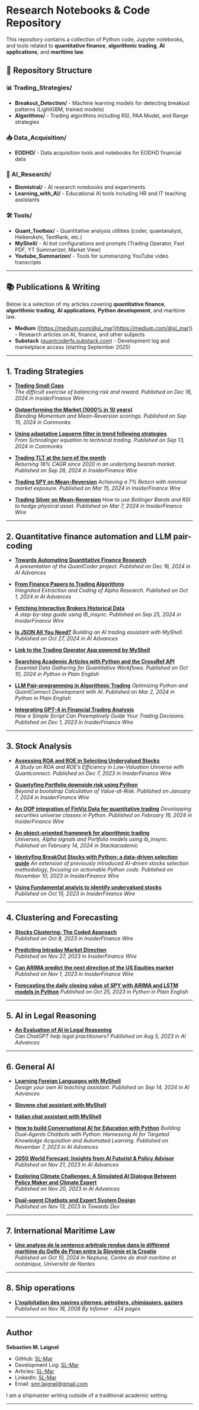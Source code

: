 # Research Notebooks & Code Repository

This repository contains a collection of Python code, Jupyter notebooks, and tools related to **quantitative finance**, **algorithmic trading**, **AI applications**, and **maritime law**.

## 📁 Repository Structure

### 📊 Trading_Strategies/
- **Breakout_Detection/** - Machine learning models for detecting breakout patterns (LightGBM, trained models)
- **Algorithms/** - Trading algorithms including RSI, PAA Model, and Range strategies

### 📥 Data_Acquisition/
- **EODHD/** - Data acquisition tools and notebooks for EODHD financial data

### 🤖 AI_Research/
- **Biomistral/** - AI research notebooks and experiments
- **Learning_with_AI/** - Educational AI tools including HR and IT teaching assistants

### 🛠️ Tools/
- **Quant_Toolbox/** - Quantitative analysis utilities (coder, quantanalyst, HeikenAshi, TextRank, etc.)
- **MyShell/** - AI bot configurations and prompts (Trading Operator, Fast PDF, YT Summarizer, Market View)
- **Youtube_Summarizer/** - Tools for summarizing YouTube video transcripts

---

## 📚 Publications & Writing

Below is a selection of my articles covering **quantitative finance**, **algorithmic trading**, **AI applications**, **Python development**, and maritime law.

- **Medium** ([https://medium.com/@sl_mar](https://medium.com/@sl_mar)) - Research articles on AI, finance, and other subjects
- **Substack** ([quantcoderfs.substack.com](https://quantcoderfs.substack.com/)) - Development log and marketplace access (starting September 2025)

---

## **1. Trading Strategies**

- [**Trading Small Caps**](https://medium.com/insiderfinance/trading-small-caps-6dc50edf10a8)  
  *The difficult exercise of balancing risk and reward. Published on Dec 16, 2024 in InsiderFinance Wire*

- [**Outperforming the Market (1000% in 10 years)**](https://medium.com/coinmonks/how-to-outperform-the-market-fe151b944c77)  
  *Blending Momentum and Mean-Reversion scorings. Published on Sep 15, 2024 in Coinmonks*

- [**Using adaptative Laguerre filter in trend following strategies**](https://medium.com/coinmonks/using-adaptative-laguerre-filter-in-trend-following-strategies-dd40caa78935?sk=894a8de7a1808a3be37a4ba379032a7a)  
  *From Schrodinger equation to technical trading. Published on Sep 13, 2024 in Coinmonks*

- [**Trading TLT at the turn of the month**](https://medium.com/insiderfinance/a-study-of-the-turn-of-month-effect-on-tlt-82e24468a5dd?sk=a1f1f1e00d11647e576d8e335cce10a2)  
  *Returning 18% CAGR since 2020 in an underlying bearish market. Published on Sep 26, 2024 in InsiderFinance Wire*

- [**Trading SPY on Mean-Reversion**](https://medium.com/insiderfinance/trading-spy-on-mean-reversion-30a6e805d8f3?sk=b195494c4f266764b310e720a7fc51b7) 
  *Achieving a 7% Return with minimal market exposure. Published on Mar 15, 2024 in InsiderFinance Wire*

- [**Trading Silver on Mean-Reversion**](https://medium.com/insiderfinance/an-empirical-investigation-into-silvers-mean-reverting-behavior-77f271c20307?sk=4b180a215545824950f3a4bf3252bceb)
  *How to use Bollinger Bands and RSI to hedge physical asset. Published on Mar 7, 2024 in InsiderFinance Wire*

---

## **2. Quantitative finance automation and LLM pair-coding**

- [**Towards Automating Quantitative Finance Research**](https://medium.com/ai-advances/towards-automating-quantitative-finance-research-c868a2a6477e)  
  *A presentation of the QuantCoder project. Published on Dec 16, 2024 in AI Advances*

- [**From Finance Papers to Trading Algorithms**](https://medium.com/ai-advances/from-finance-papers-to-trading-algorithms-an-automated-approach-ccd2180ee306)  
  *Integrated Extraction and Coding of Alpha Research. Published on Oct 1, 2024 in AI Advances*

- [**Fetching Interactive Brokers Historical Data**](https://medium.com/insiderfinance/fetching-interactive-brokers-historical-data-5c11d9d5d2f3)  
  *A step-by-step guide using IB_insync. Published on Sep 25, 2024 in InsiderFinance Wire*

- [**Is JSON All You Need?**](https://medium.com/ai-advances/is-json-all-you-need-8164882fd9ce) 
  *Building an AI trading assistant with MyShell. Published on Oct 27, 2024 in AI Advances*
  
- [**Link to the Trading Operator App powered by MyShell**](https://tinyurl.com/TradingOperator)

- [**Searching Academic Articles with Python and the CrossRef API**](https://medium.com/python-in-plain-english/searching-academic-articles-with-python-and-the-crossref-api-8dade94ed41b)  
  *Essential Data Gathering for Quantitative Workflows. Published on Oct 10, 2024 in Python in Plain English*

- [**LLM Pair-programming in Algorithmic Trading**](https://medium.com/python-in-plain-english/llm-pair-programming-in-algorithmic-trading-c56d6e709087) 
  *Optimizing Python and QuantConnect Development with AI. Published on Mar 2, 2024 in Python in Plain English*
  
- [**Integrating GPT-4 in Financial Trading Analysis**](https://medium.com/insiderfinance/integrating-gpt-4-in-financial-trading-analysis-a-python-example-a0ea0c9a4fb4)  
  *How a Simple Script Can Preemptively Guide Your Trading Decisions. Published on Dec 1, 2023 in InsiderFinance Wire*

---

## **3. Stock Analysis**

- [**Assessing ROA and ROE in Selecting Undervalued Stocks**](https://medium.com/insiderfinance/assessing-roa-and-roe-in-selecting-undervalued-stocks-cee518ccd25d)  
  *A Study on ROA and ROE’s Efficiency in Low-Valuation Universe with Quantconnect. Published on Dec 7, 2023 in InsiderFinance Wire*

- [**Quantyfing Portfolio downside risk using Python**](https://medium.com/insiderfinance/quantifying-portfolio-downside-risk-using-python-71a5d1d4435e)  
  *Beyond a bootstrap Calculation of Value-at-Risk. Published on January 7, 2024 in InsiderFinance Wire*

- [**An OOP integration of FinViz Data for quantitative trading**](https://medium.com/insiderfinance/an-oop-integration-of-finviz-data-for-quantitative-trading-0297d2a1fa5f?sk=8044d122c3723eff8045cba7bda480dd)
  *Developping securities universe classes in Python. Published on February 16, 2024 in InsiderFinance Wire*

- [**An object-oriented framework for algorithmic trading**](https://medium.com/stackademic/building-an-object-oriented-trading-bot-framework-c8756ba9d271?sk=5cfcdb2519596b0d0a6e1497c0717fde)  
  *Universes, Alpha signals and Portfolio models using ib_insync. Published on February 14, 2024 in Stackacademic*

- [**Identyfing BreakOut Stocks with Python: a data-driven selection guide**](https://medium.com/insiderfinance/identifying-breakout-stocks-with-python-a-data-driven-selection-guide-d8a3d1ba172e) 
  *An extension of previously introduced AI-driven stocks selection methodology, focusing on actionable Python code. Published on November 10, 2023 in InsiderFinance Wire*

- [**Using Fundamental analyis to identify undervalued stocks**](https://medium.com/insiderfinance/using-fundamental-analysis-to-identify-undervalued-stocks-86c360b6065f)  
  *Published on Oct 15, 2023 in InsiderFinance Wire*

---

## **4. Clustering and Forecasting**

- [**Stocks Clustering: The Coded Approach**](https://medium.com/insiderfinance/back-to-stocks-clustering-the-coded-approach-353e2f1cb943)  
  *Published on Oct 8, 2023 in InsiderFinance Wire*

- [**Predicting Intraday Market Direction**](https://medium.com/insiderfinance/predicting-intraday-market-direction-20c93ecc7fbc)  
  *Published on Nov 27, 2023 in InsiderFinance Wire*

- [**Can ARIMA predict the next direction of the US Equities market**](https://medium.com/insiderfinance/can-arima-predict-the-next-direction-of-the-us-equities-market-c1d1af7cbfe1) 
  *Published on Nov 1, 2023 in InsiderFinance Wire*
  
- [**Forecasting the daily closing value of SPY with ARIMA and LSTM models in Python**](https://medium.com/python-in-plain-english/forecasting-the-daily-closing-value-of-spy-with-python-0e8b21842568) 
  *Published on Oct 25, 2023 in Python in Plain English*

---

## **5. AI in Legal Reasoning**

- [**An Evaluation of AI in Legal Reasoning**](https://medium.com/ai-advances/an-evaluation-of-ai-in-legal-reasoning-836def52d4a)  
  *Can ChatGPT help legal practitioners? Published on Aug 5, 2023 in AI Advances*
  
---

## **6. General AI**

- [**Learning Foreign Languages with MyShell**](https://medium.com/ai-advances/learning-foreign-languages-with-myshell-80093af71b14)  
  *Design your own AI teaching assistant. Published on Sep 14, 2024 in AI Advances*

- [**Slovene chat assistant with MyShell**](https://tinyurl.com/KatjaSI)  

- [**Italian chat assistant with MyShell**](https://tinyurl.com/LuciaIT)
    
- [**How to build Conversational AI for Education with Python**](https://medium.com/ai-advances/how-to-build-conversational-ai-for-education-with-python-9cd392d582fd) 
  *Building Dual-Agents Chatbots with Python: Harnessing AI for Targeted Knowledge Acquisition and Automated Learning. Published on November 7, 2023 in AI Advances*

- [**2050 World Forecast: Insights from AI Futurist & Policy Advisor**](https://medium.com/@sl_mar/2050-world-forecast-insights-from-ai-futurist-policy-advisor-da1f6286e8ca)  
  *Published on Nov 21, 2023 in AI Advances*
  
- [**Exploring Climate Challenges: A Simulated AI Dialogue Between Policy Maker and Climate Expert**](https://medium.com/ai-advances/exploring-climate-challenges-a-simulated-ai-dialogue-between-policy-maker-and-climate-expert-2cbdb78ec833)  
  *Published on Nov 20, 2023 in AI Advances*

- [**Dual-agent Chatbots and Expert System Design**](https://medium.com/towardsdev/dual-agent-chatbots-and-expert-systems-design-25e2cba434e9?sk=c947ad4fb868d599988c8070a94ffb8e)  
  *Published on Nov 13, 2023 in Towards Dev*

---

## **7. International Maritime Law**
- [**Une analyse de la sentence arbitrale rendue dans le
différend maritime du Golfe de Piran entre la Slovénie
et la Croatie**](https://scanr.enseignementsup-recherche.gouv.fr/publications/halhal-04721151)  
  *Published on Oct 10, 2024*
  *In Neptune, Centre de droit maritime et océanique, Université de Nantes*

---

## **8. Ship operations**
- [**L'exploitation des navires citernes: pétroliers, chimiquiers, gaziers**](https://archive.org/details/lexploitationdes0000laig)  
  *Published on Nov 18, 2008*
  *By Infomer - 424 pages*

---

## Author

**Sebastien M. Laignel**
- GitHub: [SL-Mar](https://github.com/SL-Mar)
- Development Log: [SL-Mar](https://quantcoderfs.substack.com/)
- Articles: [SL-Mar](https://medium.com/@sl_mar)
- LinkedIn: [SL-Mar](https://www.linkedin.com/in/smr-laignel/)
- Email: smr.laignel@gmail.com

I am a shipmaster writing outside of a traditional academic setting.

---

